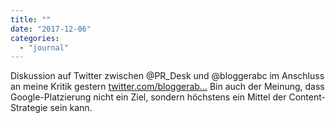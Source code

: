 ```yaml
---
title: ""
date: "2017-12-06"
categories: 
  - "journal"
---
```


Diskussion auf Twitter zwischen @PR\_Desk und @bloggerabc im Anschluss an meine Kritik gestern [twitter.com/bloggerab...](https://twitter.com/bloggerabc/status/938333308647301120.) Bin auch der Meinung, dass Google-Platzierung nicht ein Ziel, sondern höchstens ein Mittel der Content-Strategie sein kann.
